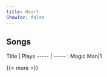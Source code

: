 ```yaml
---
title: Heart
ShowToc: false
---
```


## Songs
Title | Plays 
----- | ----- : 
Magic Man|1

{{< more >}}
